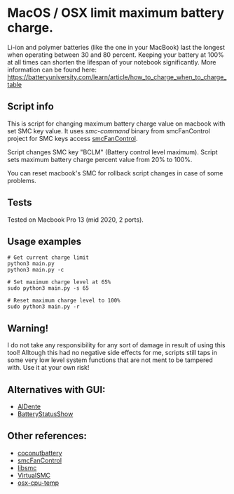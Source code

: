 MacOS / OSX limit maximum battery charge.
========================

Li-ion and polymer batteries (like the one in your MacBook) last the longest when operating between 30 and 80 percent. Keeping your battery at 100% at all times can shorten the lifespan of your notebook significantly. More information can be found here: https://batteryuniversity.com/learn/article/how_to_charge_when_to_charge_table

Script info
------------------------
This is script for changing maximum battery charge value on macbook with set SMC key value. 
It uses *smc-command* binary from smcFanControl project for SMC keys access [smcFanControl](https://github.com/hholtmann/smcFanControl "smcFanControl"). 

Script changes SMC key "BCLM" (Battery control level maximum). Script sets maximum battery charge percent value from 20% to 100%.

You can reset macbook's SMC for rollback script changes in case of some problems.

Tests 
------------------------
Tested on Macbook Pro 13 (mid 2020, 2 ports).

Usage examples
------------------------
```
# Get current charge limit
python3 main.py
python3 main.py -c

# Set maximum charge level at 65%
sudo python3 main.py -s 65

# Reset maximum charge level to 100%
sudo python3 main.py -r
```

Warning!
------------------------
I do not take any responsibility for any sort of damage in result of using this tool! Alltough this had no negative side effects for me, scripts still taps in some very low level system functions that are not ment to be tampered with. Use it at your own risk!

Alternatives with GUI:
------------------------
- [AlDente](https://github.com/davidwernhart/AlDente)
- [BatteryStatusShow](https://github.com/sicreative/BatteryStatusShow)

Other references:
------------------------
- [coconutbattery](https://www.coconut-flavour.com/coconutbattery/)
- [smcFanControl](https://github.com/hholtmann/smcFanControl)
- [libsmc](https://github.com/beltex/libsmc)
- [VirtualSMC](https://github.com/acidanthera/VirtualSMC)
- [osx-cpu-temp](https://github.com/lavoiesl/osx-cpu-temp)

